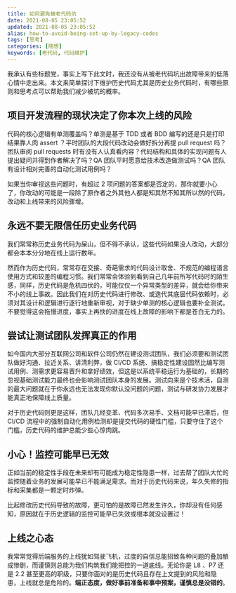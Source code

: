 ```yaml
---
title: 如何避免被老代码坑
date: 2021-08-05 23:05:52
updated: 2021-08-05 23:05:52
alias: how-to-avoid-being-set-up-by-legacy-codes
tags: [思考]
categories: [随想]
keywords: [老代码, 代码维护]
---
```

我承认有些标题党，事实上写下此文时，我还没有从被老代码坑出故障带来的低落心情中走出来。本文来简单探讨下维护历史代码尤其是历史业务代码时，有哪些原则和思考点可以帮助我们减少被坑的概率。<!--more-->

## 项目开发流程的现状决定了你本次上线的风险
代码的核心逻辑有单测覆盖吗？单测是基于 TDD 或者 BDD 编写的还是只是打印结果靠人肉 assert ？平时团队的大段代码改动会做好拆分再提 pull request 吗？团队审阅 pull requests 时有没有人认真看内容？代码结构和具体的实现问题有人提出疑问并得到作者解决了吗？QA 团队平时愿意给技术改造做测试吗？QA 团队有设计相对完善的自动化测试用例吗？

如果当你审视这些问题时，有超过 2 项问题的答案都是否定的，那你就要小心了，你改动的可能是一段除了原作者之外其他人都是知其然不知其所以然的代码，改动和上线带来的风险骤增。

## 永远不要无限信任历史业务代码
我们常常称历史业务代码为屎山，但不得不承认，这些代码如果没人改动，大部分都会本本分分地在线上运行数年。

然而作为历史代码，常常存在交接、奇葩需求的代码设计取舍、不规范的编程语言使用方式和较差的编程习惯。我们常常会体验到看到自己几年前所写代码时的陌生感，同样，历史代码是危机四伏的，可能仅仅一个异常类型的差异，就会给你带来不小的线上事故。因此我们在对历史代码进行修改、或迭代其底层代码依赖时，必须对其设计和逻辑进行逐行地重新审视，对于缺少单测的核心逻辑也要补全测试。不要觉得这会拖慢进度，事实上再快的进度在线上故障的影响下都是苍白无力的。

## 尝试让测试团队发挥真正的作用
如今国内大部分互联网公司和软件公司仍然在建设测试团队，我们必须要和测试团队做好沟通、拉近关系、讲清利弊，做 CI/CD 系统、搞稳定性建设固然比编写测试用例、测需求更容易晋升和拿好绩效，但这是以系统平稳运行为基础的，长期的忽视基础测试能力最终也会影响测试团队本身的发展。测试向来是个技术活，自测的最大问题就在于你永远也无法发现你默认没问题的问题，测试与研发协力发展才能真正地保障线上质量。

对于历史代码则更是这样，团队几经变革、代码多次易手、文档可能早已滞后，但 CI/CD 流程中的强制自动化用例检测却是提交代码的硬性门槛，只要守住了这个门槛，历史代码的维护总能少些心惊肉跳。

## 小心！监控可能早已无效
正如当前的稳定性手段在未来却有可能成为稳定性隐患一样，过去帮了团队大忙的监控随着业务的发展可能早已不能满足需求。而对于历史代码来说，年久失修的指标和采集都是一颗定时炸弹。

比起修改历史代码导致的故障，更可怕的是故障已然发生许久，你却没有任何感知，原因就在于历史逻辑的监控可能早已失效或根本就没设置过！

## 上线之心态
我常常觉得后端服务的上线犹如驾驶飞机，过度的自信总能招致各种问题的叠加酿成惨剧，而谨慎则总能为我们构筑我们能把控的一道底线。无论你是 L8 、P7 还是 2.2 甚至更高的职级，只要你面对的是历史代码且存在上文提到的风险和隐患，上线就总是危险的。**端正态度，做好事前准备和事中预案，谨慎总是没错的**。